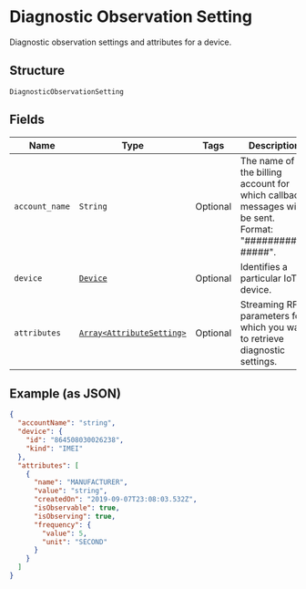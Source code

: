 
# Diagnostic Observation Setting

Diagnostic observation settings and attributes for a device.

## Structure

`DiagnosticObservationSetting`

## Fields

| Name | Type | Tags | Description |
|  --- | --- | --- | --- |
| `account_name` | `String` | Optional | The name of the billing account for which callback messages will be sent. Format: "##########-#####". |
| `device` | [`Device`](../../doc/models/device.md) | Optional | Identifies a particular IoT device. |
| `attributes` | [`Array<AttributeSetting>`](../../doc/models/attribute-setting.md) | Optional | Streaming RF parameters for which you want to retrieve diagnostic settings. |

## Example (as JSON)

```json
{
  "accountName": "string",
  "device": {
    "id": "864508030026238",
    "kind": "IMEI"
  },
  "attributes": [
    {
      "name": "MANUFACTURER",
      "value": "string",
      "createdOn": "2019-09-07T23:08:03.532Z",
      "isObservable": true,
      "isObserving": true,
      "frequency": {
        "value": 5,
        "unit": "SECOND"
      }
    }
  ]
}
```

